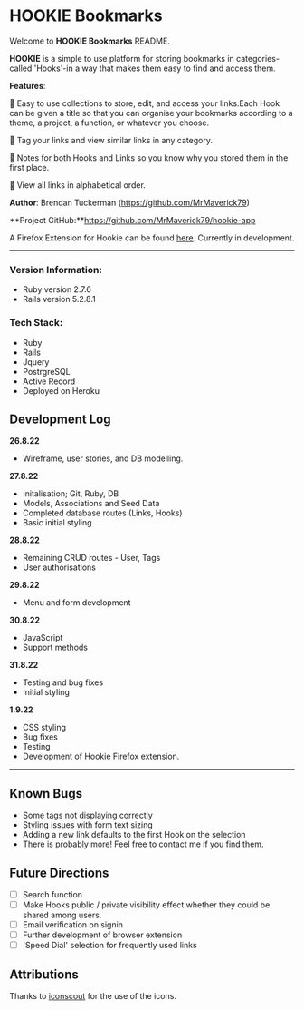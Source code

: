 # HOOKIE Bookmarks

Welcome to **HOOKIE Bookmarks** README.

**HOOKIE** is a simple to use platform for storing bookmarks in categories-called 'Hooks'-in a way that makes them easy to find and access them.


**Features**:

:file_folder: Easy to use collections to store, edit, and access your links.Each Hook can be given a title so that you can organise your bookmarks according to a theme, a project, a function, or whatever you choose.

:bookmark_tabs: Tag your links and view similar links in any category.

:paperclip: Notes for both Hooks and Links so you know why you stored them in the first place.

:bookmark: View all links in alphabetical order.


**Author**: Brendan Tuckerman (https://github.com/MrMaverick79)

**Project GitHub:**https://github.com/MrMaverick79/hookie-app

A Firefox Extension for Hookie can be found [here](https://github.com/MrMaverick79/hookie-ext). Currently in development.

---

### Version Information:

 - Ruby version 2.7.6
 - Rails version 5.2.8.1

### Tech Stack:
    
 - Ruby
 - Rails
 - Jquery
 - PostrgreSQL
 - Active Record
 - Deployed on Heroku

## Development Log

**26.8.22**
 - Wireframe, user stories, and DB modelling.

**27.8.22**
 - Initalisation; Git, Ruby, DB
 - Models, Associations and Seed Data
- Completed database routes (Links, Hooks)
 - Basic initial styling

**28.8.22**
- Remaining CRUD routes - User, Tags
- User authorisations

**29.8.22**
- Menu and form development

**30.8.22**
- JavaScript 
- Support methods

**31.8.22**
- Testing and bug fixes
- Initial styling

**1.9.22**
- CSS styling
- Bug fixes
- Testing
- Development of Hookie Firefox extension.

---

## Known Bugs 

- Some tags not displaying correctly
- Styling issues with form text sizing
- Adding a new link defaults to the first Hook on the selection
- There is probably more! Feel free to contact me if you find them.

## Future Directions

- [ ] Search function
- [ ] Make Hooks public / private visibility effect whether they could be shared among users.
- [ ] Email verification on signin
- [ ] Further development of browser extension
- [ ] 'Speed Dial' selection for frequently used links 

## Attributions ##

Thanks to [iconscout](https://iconscout.com/) for the use of the icons.
